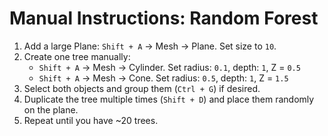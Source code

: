 # Manual Instructions: Random Forest

1. Add a large Plane: `Shift + A` → Mesh → Plane. Set size to `10`.
2. Create one tree manually:
   - `Shift + A` → Mesh → Cylinder. Set radius: `0.1`, depth: `1`, Z = `0.5`
   - `Shift + A` → Mesh → Cone. Set radius: `0.5`, depth: `1`, Z = `1.5`
3. Select both objects and group them (`Ctrl + G`) if desired.
4. Duplicate the tree multiple times (`Shift + D`) and place them randomly on the plane.
5. Repeat until you have ~20 trees.
